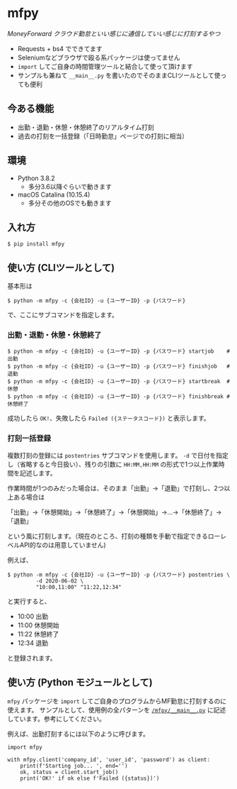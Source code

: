mfpy
====

*MoneyForward クラウド勤怠といい感じに通信していい感じに打刻するやつ*

 - Requests + bs4 でできてます
 - Seleniumなどブラウザで殴る系パッケージは使ってません
 - `import` してご自身の時間管理ツールと結合して使って頂けます
 - サンプルも兼ねて `__main__.py` を書いたのでそのままCLIツールとして使っても便利


今ある機能
----------

 - 出勤・退勤・休憩・休憩終了のリアルタイム打刻
 - 過去の打刻を一括登録（「日時勤怠」ページでの打刻に相当）


環境
----

 - Python 3.8.2
    - 多分3.6以降ぐらいで動きます
 - macOS Catalina (10.15.4)
    - 多分その他のOSでも動きます


入れ方
------

```
$ pip install mfpy
```


使い方 (CLIツールとして)
------------------------

基本形は

```
$ python -m mfpy -c {会社ID} -u {ユーザーID} -p {パスワード}
```

で、ここにサブコマンドを指定します。


### 出勤・退勤・休憩・休憩終了

```
$ python -m mfpy -c {会社ID} -u {ユーザーID} -p {パスワード} startjob    # 出勤
$ python -m mfpy -c {会社ID} -u {ユーザーID} -p {パスワード} finishjob   # 退勤
$ python -m mfpy -c {会社ID} -u {ユーザーID} -p {パスワード} startbreak  # 休憩
$ python -m mfpy -c {会社ID} -u {ユーザーID} -p {パスワード} finishbreak # 休憩終了
```

成功したら `OK!`、失敗したら `Failed ({ステータスコード})` と表示します。


### 打刻一括登録

複数打刻の登録には `postentries` サブコマンドを使用します。
`-d` で日付を指定し（省略すると今日扱い）、残りの引数に `HH:MM,HH:MM` の形式で1つ以上作業時間を記述します。

作業時間が1つのみだった場合は、そのまま「出勤」→「退勤」で打刻し、2つ以上ある場合は

「出勤」→「休憩開始」→「休憩終了」→「休憩開始」→…→「休憩終了」→「退勤」

という風に打刻します。（現在のところ、打刻の種類を手動で指定できるローレベルAPI的なのは用意していません)

例えば、

```
$ python -m mfpy -c {会社ID} -u {ユーザーID} -p {パスワード} postentries \
         -d 2020-06-02 \
         "10:00,11:00" "11:22,12:34"
```

と実行すると、

 - 10:00 出勤
 - 11:00 休憩開始
 - 11:22 休憩終了
 - 12:34 退勤

と登録されます。


使い方 (Python モジュールとして)
--------------------------------

`mfpy` パッケージを `import` してご自身のプログラムからMF勤怠に打刻するのに使えます。
サンプルとして、使用例の全パターンを [`/mfpy/__main__.py`](/mfpy/__main__.py) に記述しています。参考にしてください。

例えば、出勤打刻するには以下のように呼びます。

```
import mfpy

with mfpy.client('company_id', 'user_id', 'password') as client:
    print(f'Starting job... ', end='')
    ok, status = client.start_job()
    print('OK!' if ok else f'Failed ({status})')
    
```
